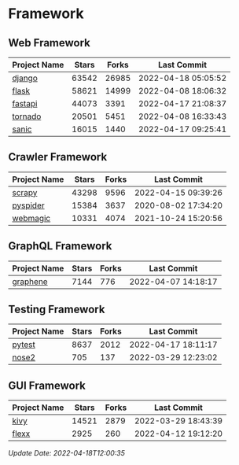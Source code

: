 # Framework

## Web Framework
| Project Name | Stars | Forks | Last Commit |
| ------------ | ----- | ----- | ----------- |
| [django](https://github.com/django/django) | 63542 | 26985 | 2022-04-18 05:05:52 |
| [flask](https://github.com/pallets/flask) | 58621 | 14999 | 2022-04-08 18:06:32 |
| [fastapi](https://github.com/tiangolo/fastapi) | 44073 | 3391 | 2022-04-17 21:08:37 |
| [tornado](https://github.com/tornadoweb/tornado) | 20501 | 5451 | 2022-04-08 16:33:43 |
| [sanic](https://github.com/sanic-org/sanic) | 16015 | 1440 | 2022-04-17 09:25:41 |

## Crawler Framework
| Project Name | Stars | Forks | Last Commit |
| ------------ | ----- | ----- | ----------- |
| [scrapy](https://github.com/scrapy/scrapy) | 43298 | 9596 | 2022-04-15 09:39:26 |
| [pyspider](https://github.com/binux/pyspider) | 15384 | 3637 | 2020-08-02 17:34:20 |
| [webmagic](https://github.com/code4craft/webmagic) | 10331 | 4074 | 2021-10-24 15:20:56 |

## GraphQL Framework
| Project Name | Stars | Forks | Last Commit |
| ------------ | ----- | ----- | ----------- |
| [graphene](https://github.com/graphql-python/graphene) | 7144 | 776 | 2022-04-07 14:18:17 |

## Testing Framework
| Project Name | Stars | Forks | Last Commit |
| ------------ | ----- | ----- | ----------- |
| [pytest](https://github.com/pytest-dev/pytest) | 8637 | 2012 | 2022-04-17 18:11:17 |
| [nose2](https://github.com/nose-devs/nose2) | 705 | 137 | 2022-03-29 12:23:02 |

## GUI Framework
| Project Name | Stars | Forks | Last Commit |
| ------------ | ----- | ----- | ----------- |
| [kivy](https://github.com/kivy/kivy) | 14521 | 2879 | 2022-03-29 18:43:39 |
| [flexx](https://github.com/flexxui/flexx) | 2925 | 260 | 2022-04-12 19:12:20 |

*Update Date: 2022-04-18T12:00:35*